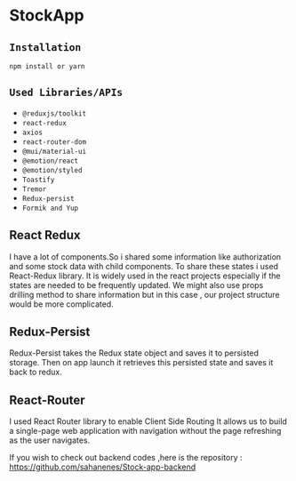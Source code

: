# StockApp

## `Installation`

```
npm install or yarn
```

## `Used Libraries/APIs`

- `@reduxjs/toolkit`
- `react-redux`
- `axios`
- `react-router-dom`
- `@mui/material-ui`
- `@emotion/react`
- `@emotion/styled`
- `Toastify`
- `Tremor`
- `Redux-persist`
- `Formik and Yup`


## React Redux
I have a lot of components.So i shared some information like authorization and some stock data with child components.
To share these states i used React-Redux library.
It is widely used in the react projects especially if the states are needed to be frequently updated.
We might also use props drilling method to share information but in this case , our project structure would be more complicated.

## Redux-Persist
Redux-Persist takes the Redux state object and saves it to persisted
storage. Then on app launch it retrieves this persisted state and saves it
back to redux.

## React-Router
I used React Router library to enable Client Side Routing
It allows us to build a single-page web application with navigation without
the page refreshing as the user navigates.

If you wish to check out backend codes ,here is the repository : 
https://github.com/sahanenes/Stock-app-backend



